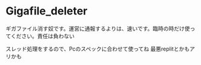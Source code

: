 # Gigafile_deleter
ギガファイル消す奴です。運営に通報するよりは、速いです。臨時の時だけ使ってください。責任は負わない

スレッド処理をするので、Pcのスペックに合わせて使ってね
最悪replitとかもアリかも
